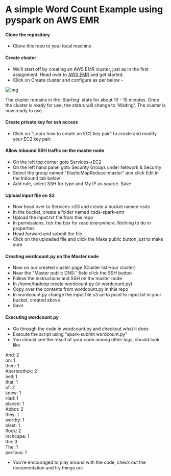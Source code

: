 # A simple Word Count Example using pyspark on AWS EMR

#### Clone the repository
- Clone this repo to your local machine.

#### Create cluster
- We'll start off by creating an AWS EMR cluster, just as in the first assignment. Head over to [AWS EMR](https://aws.amazon.com/emr/) and get started.
- Click on Create cluster and configure as per below - 

![img](http://imgur.com/Ed6DlBS.jpg)

The cluster remains in the 'Starting' state for about 10 - 15 minutes. Once the cluster is ready for use, the status will change to 'Waiting'. The cluster is now ready to use.

#### Create private key for ssh access
- Click on "Learn how to create an EC2 key pair" to create and modify your EC2 key pair.

#### Allow inbound SSH traffic on the master node
- On the left top corner goto Services->EC2
- On the left hand panel goto Security Groups under Network & Security
- Select the group named "ElasticMapReduce-master" and click Edit in the Inbound tab below
- Add rule, select SSH for type and My IP as source. Save

#### Upload input file on S3
- Now head over to Services->S3 and create a bucket named csds
- In the bucket, create a folder named csds-spark-emr
- Upload the input.txt file from this repo
- In permissions, tick the box for read everywhere. Nothing to do in properties
- Head forward and submit the file
- Click on the uploaded file and click the Make public button just to make sure

#### Creating wordcount.py on the Master node
- Now on our created cluster page (Cluster list->our cluster)
- Near the "Master public DNS:" field click the SSH button
- Follow the instructions and SSH on the master node
- In /home/hadoop create wordcount.py (vi wordcount.py)
- Copy over the contents from wordcount.py in this repo
- In wordcount.py change the input file s3 url to point to input.txt in your bucket, created above
- Save

#### Executing wordcount.py
- Go through the code in wordcount.py and checkout what it does
- Execute the script using "spark-submit wordcount.py"
- You should see the result of your code among other logs, should look like

And: 2<br>
on: 1<br>
then: 1<br>
Aberbrothok: 2<br>
bell: 1<br>
that: 1<br>
of: 2<br>
knew: 1<br>
Had: 1<br>
placed: 1<br>
Abbot: 2<br>
they: 1<br>
worthy: 1<br>
blest: 1<br>
Rock: 2<br>
Inchcape: 1<br>
the: 3<br>
The: 1<br>
perilous: 1<br>

- You're encouraged to play around with the code, check out the documentation and try things out
